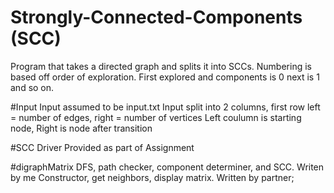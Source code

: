 # Strongly-Connected-Components (SCC)
Program that takes a directed graph and splits it into SCCs. Numbering is based off order of exploration. First explored and components is 0 next is 1 and so on.

#Input
Input assumed to be input.txt
Input split into 2 columns, first row left = number of edges, right = number of vertices
Left coulumn is starting node, Right is node after transition

#SCC Driver
Provided as part of Assignment

#digraphMatrix
DFS, path checker, component determiner, and SCC. Writen by me
Constructor, get neighbors, display matrix. Written by partner;
